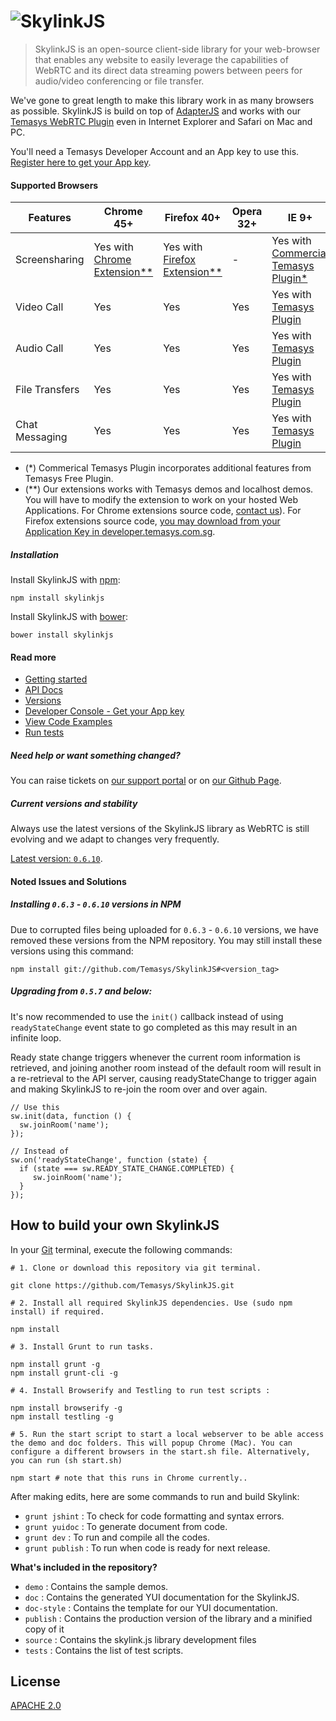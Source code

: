# ![SkylinkJS](http://temasys.github.io/resources/img/skylinkjs.svg)
> SkylinkJS is an open-source client-side library for your web-browser that enables any website to easily leverage the capabilities of WebRTC and its direct data streaming powers between peers for audio/video conferencing or file transfer.

We've gone to great length to make this library work in as many browsers as possible. SkylinkJS is build on top of [AdapterJS](http://github.com/Temasys/AdapterJS) and works with our [Temasys WebRTC Plugin](http://skylink.io/plugin/) even in Internet Explorer and Safari on Mac and PC.

You'll need a Temasys Developer Account and an App key to use this. [Register here to get your App key](https://developer.temasys.com.sg).

#### Supported Browsers

| Features       | Chrome 45+ | Firefox 40+ | Opera 32+ | IE 9+      | Safari 7+  |
| -------------- | ---------- | ----------- | --------- | ---------- | ---------- |
| Screensharing  | Yes with [Chrome Extension**](https://chrome.google.com/webstore/detail/skylink-webrtc-tools/ljckddiekopnnjoeaiofddfhgnbdoafc)  |  Yes with [Firefox Extension**](https://addons.mozilla.org/en-US/firefox/addon/skylink-webrtc-tools/) |     -     | Yes with [Commercial Temasys Plugin*](https://temasys.com.sg/plugin/#commercial-licensing)  | Yes with [Commercial Temasys Plugin*](https://temasys.com.sg/plugin/#commercial-licensing) |
| Video Call     | Yes        | Yes         | Yes       | Yes with [Temasys Plugin](http://skylink.io/plugin/)  | Yes [Temasys Plugin](http://skylink.io/plugin/)  |
| Audio Call     | Yes        | Yes         | Yes       | Yes with [Temasys Plugin](http://skylink.io/plugin/) | Yes with [Temasys Plugin](http://skylink.io/plugin/)  |
| File Transfers | Yes        | Yes         | Yes       | Yes with [Temasys Plugin](http://skylink.io/plugin/)  | Yes with [Temasys Plugin](http://skylink.io/plugin/)  |
| Chat Messaging | Yes        | Yes         | Yes       | Yes with [Temasys Plugin](http://skylink.io/plugin/)  | Yes with [Temasys Plugin](http://skylink.io/plugin/)  |

- (*) Commerical Temasys Plugin incorporates additional features from Temasys Free Plugin.
- (**) Our extensions works with Temasys demos and localhost demos. You will have to modify the extension to work on your hosted Web Applications. For Chrome extensions source code, [contact us](http://support.temasys.com.sg)). For Firefox extensions source code, [you may download from your Application Key in developer.temasys.com.sg](https://developer.temasys.com.sg).

##### Installation
Install SkylinkJS with [npm](https://www.npmjs.com/):
```
npm install skylinkjs
```
Install SkylinkJS with [bower](http://bower.io/):
```
bower install skylinkjs
```


#### Read more
- [Getting started](http://temasys.github.io/how-to/2014/08/08/Getting_started_with_WebRTC_and_SkylinkJS/)
- [API Docs](http://cdn.temasys.com.sg/skylink/skylinkjs/latest/doc/classes/Skylink.html)
- [Versions](http://github.com/Temasys/SkylinkJS/releases)
- [Developer Console  - Get your App key](https://developer.temasys.com.sg)
- [View Code Examples](https://github.com/Temasys/SkylinkJS/tree/master/demo)
- [Run tests](https://github.com/Temasys/SkylinkJS/tree/master/tests)



##### Need help or want something changed?
You can raise tickets on [our support portal](http://support.temasys.com.sg) or on [our Github Page](https://developer.temasys.com.sg/support).

##### Current versions and stability
Always use the latest versions of the SkylinkJS library as WebRTC is still evolving and we adapt to changes very frequently.

[Latest version: `0.6.10`](https://github.com/Temasys/SkylinkJS/releases/tag/0.6.10).

#### Noted Issues and Solutions
##### Installing `0.6.3` - `0.6.10` versions in NPM
Due to corrupted files being uploaded for `0.6.3` - `0.6.10` versions, we have removed these versions from the NPM repository.
You may still install these versions using this command:
```
npm install git://github.com/Temasys/SkylinkJS#<version_tag>
```

##### Upgrading from `0.5.7` and below:
It's now recommended to use the `init()` callback instead of using `readyStateChange` event state to go completed as this may result in an infinite loop.

Ready state change triggers whenever the current room information is retrieved,  and joining another room instead of the default room will result in a re-retrieval to the API server, causing readyStateChange to trigger again and making SkylinkJS to re-join the room over and over again.
```
// Use this
sw.init(data, function () {
  sw.joinRoom('name');
});

// Instead of
sw.on('readyStateChange', function (state) {
  if (state === sw.READY_STATE_CHANGE.COMPLETED) {
     sw.joinRoom('name');
  }
});
```

## How to build your own SkylinkJS
In your [Git](http://git-scm.com/download) terminal, execute the following commands:
```
# 1. Clone or download this repository via git terminal.

git clone https://github.com/Temasys/SkylinkJS.git

# 2. Install all required SkylinkJS dependencies. Use (sudo npm install) if required.

npm install

# 3. Install Grunt to run tasks.

npm install grunt -g
npm install grunt-cli -g

# 4. Install Browserify and Testling to run test scripts :

npm install browserify -g
npm install testling -g

# 5. Run the start script to start a local webserver to be able access the demo and doc folders. This will popup Chrome (Mac). You can configure a different browsers in the start.sh file. Alternatively, you can run (sh start.sh)

npm start # note that this runs in Chrome currently..
```

After making edits, here are some commands to run and build Skylink:

- `grunt jshint` : To check for code formatting and syntax errors.
- `grunt yuidoc` : To generate document from code.
- `grunt dev` : To run and compile all the codes.
- `grunt publish` : To run when code is ready for next release.

__What's included in the repository?__

- `demo` : Contains the sample demos.
- `doc` : Contains the generated YUI documentation for the SkylinkJS.
- `doc-style` : Contains the template for our YUI documentation.
- `publish` : Contains the production version of the library and a minified copy of it
- `source` : Contains the skylink.js library development files
- `tests` : Contains the list of test scripts.


## License
[APACHE 2.0](http://www.apache.org/licenses/LICENSE-2.0.html)
